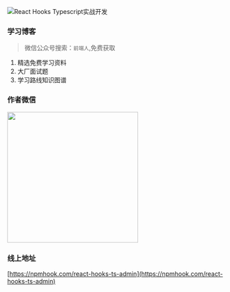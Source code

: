 ![React Hooks Typescript实战开发](https://z3.ax1x.com/2021/10/31/Ipw1Wn.md.png)

### 学习博客
>微信公众号搜索：`前端人`,免费获取
1. 精选免费学习资料
2. 大厂面试题
3. 学习路线知识图谱
### 作者微信
<img src="https://z3.ax1x.com/2021/10/31/IpwRTe.jpg"  height="300" width="300">

### 线上地址
[https://npmhook.com/react-hooks-ts-admin](https://npmhook.com/react-hooks-ts-admin)
